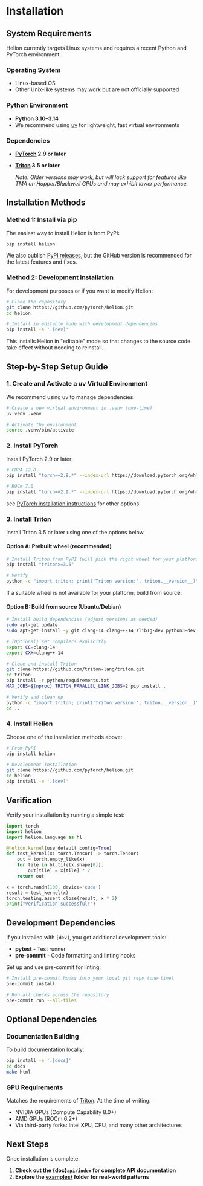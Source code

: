 # Installation

## System Requirements

Helion currently targets Linux systems and requires a recent Python and PyTorch environment:

### Operating System
- Linux-based OS
- Other Unix-like systems may work but are not officially supported

### Python Environment
- **Python 3.10–3.14**
- We recommend using [uv](https://docs.astral.sh/uv/) for lightweight, fast virtual environments

### Dependencies
- **[PyTorch](https://github.com/pytorch/pytorch) 2.9 or later**
- **[Triton](https://github.com/triton-lang/triton) 3.5 or later**

  *Note: Older versions may work, but will lack support for features like TMA on Hopper/Blackwell GPUs and may exhibit lower performance.*

## Installation Methods

### Method 1: Install via pip

The easiest way to install Helion is from PyPI:

```bash
pip install helion
```

We also publish [PyPI releases](https://pypi.org/project/helion/), but the GitHub version is recommended for the latest features and fixes.

### Method 2: Development Installation

For development purposes or if you want to modify Helion:

```bash
# Clone the repository
git clone https://github.com/pytorch/helion.git
cd helion

# Install in editable mode with development dependencies
pip install -e '.[dev]'
```

This installs Helion in "editable" mode so that changes to the source code take effect without needing to reinstall.

## Step-by-Step Setup Guide

### 1. Create and Activate a uv Virtual Environment

We recommend using uv to manage dependencies:

```bash
# Create a new virtual environment in .venv (one-time)
uv venv .venv

# Activate the environment
source .venv/bin/activate
```

### 2. Install PyTorch

Install PyTorch 2.9 or later:

```bash
# CUDA 12.8
pip install "torch==2.9.*" --index-url https://download.pytorch.org/whl/cu128

# ROCm 7.0
pip install "torch==2.9.*" --index-url https://download.pytorch.org/whl/rocm7.0
```
see [PyTorch installation instructions](https://pytorch.org/get-started/locally/) for other options.

### 3. Install Triton

Install Triton 3.5 or later using one of the options below.

#### Option A: Prebuilt wheel (recommended)

```bash
# Install Triton from PyPI (will pick the right wheel for your platform if available)
pip install "triton>=3.5"

# Verify
python -c "import triton; print('Triton version:', triton.__version__)"
```

If a suitable wheel is not available for your platform, build from source:

#### Option B: Build from source (Ubuntu/Debian)

```bash
# Install build dependencies (adjust versions as needed)
sudo apt-get update
sudo apt-get install -y git clang-14 clang++-14 zlib1g-dev python3-dev

# (Optional) set compilers explicitly
export CC=clang-14
export CXX=clang++-14

# Clone and install Triton
git clone https://github.com/triton-lang/triton.git
cd triton
pip install -r python/requirements.txt
MAX_JOBS=$(nproc) TRITON_PARALLEL_LINK_JOBS=2 pip install .

# Verify and clean up
python -c "import triton; print('Triton version:', triton.__version__)"
cd ..
```

### 4. Install Helion

Choose one of the installation methods above:

```bash
# From PyPI
pip install helion

# Development installation
git clone https://github.com/pytorch/helion.git
cd helion
pip install -e '.[dev]'
```

## Verification

Verify your installation by running a simple test:

```python
import torch
import helion
import helion.language as hl

@helion.kernel(use_default_config=True)
def test_kernel(x: torch.Tensor) -> torch.Tensor:
    out = torch.empty_like(x)
    for tile in hl.tile(x.shape[0]):
        out[tile] = x[tile] * 2
    return out

x = torch.randn(100, device='cuda')
result = test_kernel(x)
torch.testing.assert_close(result, x * 2)
print("Verification successful!")
```

## Development Dependencies

If you installed with `[dev]`, you get additional development tools:

- **pytest** - Test runner
- **pre-commit** - Code formatting and linting hooks

Set up and use pre-commit for linting:

```bash
# Install pre-commit hooks into your local git repo (one-time)
pre-commit install

# Run all checks across the repository
pre-commit run --all-files
```

## Optional Dependencies

### Documentation Building

To build documentation locally:

```bash
pip install -e '.[docs]'
cd docs
make html
```

### GPU Requirements

Matches the requirements of [Triton](https://github.com/triton-lang/triton).  At the time of writing:
* NVIDIA GPUs (Compute Capability 8.0+)
* AMD GPUs (ROCm 6.2+)
* Via third-party forks: Intel XPU, CPU, and many other architectures

## Next Steps

Once installation is complete:

1. **Check out the {doc}`api/index` for complete API documentation**
2. **Explore the [examples/](https://github.com/pytorch/helion/tree/main/examples) folder for real-world patterns**
